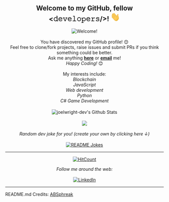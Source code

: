 <div align="center">
  <h2> Welcome to my GitHub, fellow <𝚍𝚎𝚟𝚎𝚕𝚘𝚙𝚎𝚛𝚜/>! <img src="https://github.com/ABSphreak/ABSphreak/blob/master/gifs/Hi.gif" width="30px"></h2>
</div>
<div align="center" width="50">
  <img src="https://github.com/joelwright-dev/joelwright-dev/blob/main/header.gif" alt="Welcome!" width="300"/>
</div>
<div align="center">
  <br/>
  You have discovered my GitHub profile! 😊<br>
  Feel free to clone/fork projects, raise issues and submit PRs if you think something could be better.<br>
  Ask me anything <a href="https://github.com/neonoir-dev/neonoir-dev/issues/new"><b>here</b></a> or <a href="mailto:proxy.coding@gmail.com"><b>email</b></a> me!<br/>
  <i>Happy Coding!</i> 😊
  <br/>
  <br/>
  My interests include:<br>
    <i>Blockchain</i><br>
    <i>JavaScript</i><br>
    <i>Web development</i><br>
    <i>Python</i><br>
    <i>C# Game Development</i><br><br>
</div>
<div align="center">
  <img align="center" src="https://github-readme-stats.vercel.app/api?username=joelwright-dev&include_all_commits=true&count_private=true&show_icons=true&line_height=20&title_color=2596be&icon_color=114381&text_color=D3D3D3&bg_color=0,000000,2596be" alt="joelwright-dev's Github Stats">
  </br>
  </br>
  <img align="center" src="https://github-readme-stats.vercel.app/api/top-langs/?username=joelwright-dev&title_color=2596be&icon_color=114381&text_color=D3D3D3&bg_color=0,000000,2596be" />
  </br>
  </br>
<i>Random dev joke for you! (create your own by clicking here ↓)</i><br><br>
<a href="https://readme-jokes.vercel.app"><img align="center" src="https://readme-jokes.vercel.app/api?qColor=%23FFFFFF&aColor=%23FFFFFF&codeColor=%23114381&textColor=%23FFFFFF&bgColor=%232596be&borderColor=%23FFFFFF" alt="README Jokes"></a>

---
[![HitCount](http://hits.dwyl.com/joelwright-dev/joelwright-dev.svg)](http://hits.dwyl.com/neonoir-dev/neonoir-dev)

<i>Follow me around the web:</i><br><br>
  <a href="https://au.linkedin.com/in/joel-wright-066737206" target="_blank"><img src="https://img.shields.io/badge/LinkedIn-%230077B5.svg?&style=flat-square&logo=linkedin&logoColor=white" alt="LinkedIn"></a>
</div>

-----
README.md Credits: [ABSphreak](https://github.com/ABSphreak)
